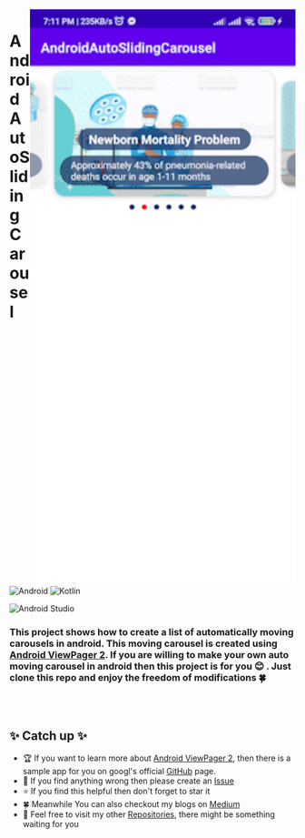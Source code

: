 <img align="right" src="https://github.com/yamin335/yamin335/blob/main/android_auto_carousel.gif" alt="Coder GIF" width="468" style="margin=0px 0px 0px 20px;">

<h1>AndroidAutoSlidingCarousel</h1>

![Android](https://img.shields.io/badge/-Android-606060?style=flat&logo=android)
![Kotlin](https://img.shields.io/badge/-Kotlin-fff?style=flat&logo=kotlin)

![Android Studio](https://img.shields.io/badge/-Android_Studio_Flamingo_2022.2.1-606060?style=flat&logo=androidstudio)

<h3>This project shows how to create a list of automatically moving carousels in android. This moving carousel is created 
using <a href="https://developer.android.com/jetpack/androidx/releases/viewpager2">Android ViewPager 2</a>. If you are willing to make 
your own auto moving carousel in android then this project is for you 😊 . Just clone this repo and enjoy the freedom of modifications 🍀</h3>

<br>
<br>

<h2>✨ Catch up ✨</h2>

- 🏆 If you want to learn more about [Android ViewPager 2](https://developer.android.com/jetpack/androidx/releases/viewpager2), then there is a sample app for you on googl's official 
[GitHub](https://github.com/android/views-widgets-samples/tree/main/ViewPager2) page.
- 🧐 If you find anything wrong then please create an [Issue](https://github.com/yamin335/AndroidAutoSlidingCarousel/issues/new)
- ⭐️ If you find this helpful then don't forget to star it
- 🍀 Meanwhile You can also checkout my blogs on [Medium](https://medium.com/@mdyamin)
- 🥰 Feel free to visit my other [Repositories](https://github.com/yamin335?tab=repositories), there might be something waiting for you

